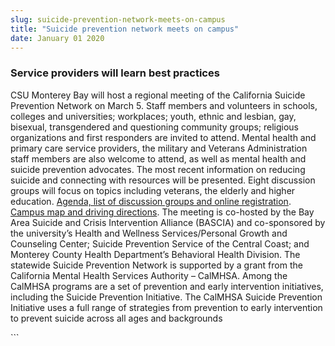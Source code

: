 ```yaml
---
slug: suicide-prevention-network-meets-on-campus
title: "Suicide prevention network meets on campus"
date: January 01 2020
---
```


 
<h3>Service providers will learn best practices</h3>
<p>
  CSU Monterey Bay will host a regional meeting of the California Suicide
  Prevention Network on March 5. Staff members and volunteers in schools,
  colleges and universities; workplaces; youth, ethnic and lesbian, gay,
  bisexual, transgendered and questioning community groups; religious
  organizations and first responders are invited to attend. Mental health and
  primary care service providers, the military and Veterans Administration staff
  members are also welcome to attend, as well as mental health and suicide
  prevention advocates. The most recent information on reducing suicide and
  connecting with resources will be presented. Eight discussion groups will
  focus on topics including veterans, the elderly and higher education.
  <a href="https://www.bascia.org"
    >Agenda, list of discussion groups and online registration</a
  >. <a href="https://csumb.edu/map">Campus map and driving directions</a>. The
  meeting is co-hosted by the Bay Area Suicide and Crisis Intervention Alliance
  (BASCIA) and co-sponsored by the university’s Health and Wellness
  Services/Personal Growth and Counseling Center; Suicide Prevention Service of
  the Central Coast; and Monterey County Health Department’s Behavioral Health
  Division. The statewide Suicide Prevention Network is supported by a grant
  from the California Mental Health Services Authority – CalMHSA. Among the
  CalMHSA programs are a set of prevention and early intervention initiatives,
  including the Suicide Prevention Initiative. The CalMHSA Suicide Prevention
  Initiative uses a full range of strategies from prevention to early
  intervention to prevent suicide across all ages and backgrounds
</p>
```
